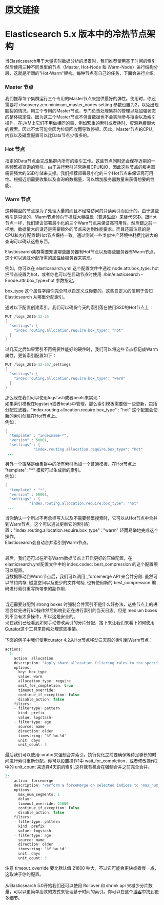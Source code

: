 # [原文链接](https://www.elastic.co/blog/hot-warm-architecture-in-elasticsearch-5-x)

# Elasticsearch 5.x 版本中的冷热节点架构
当Elasticsearch用于大量实时数据分析的场景时，我们推荐使用基于时间的索引然后使用三种不同类型的节点（Master, Hot-Node 和 Warm-Node）进行结构分层，这就是所谓的"Hot-Warm"架构。每种节点有自己的任务，下面会进行介绍。

### Master 节点
我们推荐每个集群运行三个专用的Master节点来提供最好的弹性。使用时，你还需要将 discovery.zen.minimum_master_nodes setting 参数设置为2，以免出现脑裂的情况。用三个专用的Master节点，专门负责处理集群的管理以及加强状态的整体稳定性。因为这三个Master节点不包含数据也不会实际参与搜索以及索引操作，在JVM上它们不用做相同的事，例如繁重的索引或者耗时，资源耗费很大的搜索。因此不太可能会因为垃圾回收而导致停顿。因此，Master节点的CPU，内存以及磁盘配置可以比Data节点少很多的。

### Hot 节点
指定的Data节点会完成集群内所有的索引工作。这些节点同时还会保存近期的一些频繁被查询的索引。由于进行索引非常耗费CPU和IO，因此这些节点的服务器需要强大的SSD存储来支撑。我们推荐部署最小化的三个Hot节点来保证高可用性。根据近期需要收集以及查询的数据量，可以增加服务器数量来获得想要的性能。

### Warm 节点
这种类型的节点是为了处理大量的而且不经常访问的只读索引而设计的。由于这些索引是只读的，Warm节点倾向于挂载大量磁盘（普通磁盘）来替代SSD。跟Hot节点一样，我们建议部署最小化的三个Warn节点来保证高可用性。然后跟之前一样地，数据量大的话还是需要额外的节点来达到性能要求。而且还需注意的是CPU和内存配置跟Hot节点保持一致。通过测试一些类似生产环境中耗费比较大的查询可以确认这些东西。

Elasticsearch集群需要知道哪些服务器有Hot节点以及哪些服务器有Warm节点。这个可以通过分配所需的[属性](https://www.elastic.co/guide/en/elasticsearch/reference/5.1/allocation-awareness.html#forced-awareness)给服务器来实现。

例如，你可以在 elasticsearch.yml 这个配置文件中通过 node.attr.box_type: hot 把节点设置为hot，或者你也可以在启动节点时使用 ./bin/elasticsearch -Enode.attr.box_type=hot 参数指定。

box_type 这个属性字段你完全可以自定义成你要的。这些自定义的值用于告知 Elasticsearch 从哪里分配索引。

通过以下配置创建索引，我们可以确保今天的索引落在使用SSD的Hot节点上：<br>
```Java
PUT /logs_2016-12-26
{
  "settings": {
    "index.routing.allocation.require.box_type": "hot"
  }
}
```

过几天之后如果索引不再需要性能好的硬件时，我们可以将这些节点标记成Warm属性，更新索引配置如下：<br>
```Java
PUT /logs_2016-12-26/_settings 
{ 
  "settings": { 
    "index.routing.allocation.require.box_type": "warm"
  } 
}

```

那么现在我们可以使用logstash或者beats来实现：<br>
如果索引模板在logstash或者beats中管理，那么索引模板需要做一些更新，包括分配过滤器。"index.routing.allocation.require.box_type" : "hot" 这个配置会使新的索引创建在Hot节点上。<br>
例如：<br>
```Java
{
  "template" : "indexname-*",
  "version" : 50001,
  "settings" : {
             "index.routing.allocation.require.box_type": "hot"
 ...
```
另外一个策略是给集群中的所有索引添加一个普通模板，在Hot节点上 "template": "*" 模板可以生成新的索引。<br>
例如：<br>
```Java
{
  "template" : "*",
  "version" : 50001,
  "settings" : {
           "index.routing.allocation.require.box_type": "hot"
 ...
```

当你确认一个所以不再承担写入以及不需要频繁搜索时，它可以从Hot节点中合并到Warm节点。这个可以通过更新它的索引配置："index.routing.allocation.require.box_type" : "warm" 轻而易举地完成这个操作。<br>
Elasticsearch会自动合并索引到Warm节点。<br><br>

最后，我们还可以在所有Warm数据节点上开启更好的压缩配置，在elasticsearch.yml配置文件中的 index.codec: best_compression 的这个配置项可以配置。<br>
当数据移动到Warm节点后，我们可以调用 _forcemerge API 来合并分段: 虽然可以节约内存, 磁盘空间以及更少的文件句柄, 也有使用新的 best_compression 编码进行索引重写所带来的副作用. <br><br>

当还需要分配到 strong boxes 时强制合并索引不是什么好办法，这些节点上的进程会优先进行I/O操作然后影响到正在进行索引的当天日志。但是 medium boxes 则不会有太多操作，所以这是安全的。<br>
现在我们已经看到如何手动修改索引的分片分配，接下来让我们来看下如何使用[Curator](https://www.elastic.co/guide/en/elasticsearch/client/curator/current/installation.html)这个工具来自动处理这些事情。<br><br>
下面的例子中我们使用curator 4.2从Hot节点移动三天前的索引到Warm节点：<br>
```Java
actions:
  1:
    action: allocation
    description: "Apply shard allocation filtering rules to the specified indices"
    options:
      key: box_type
      value: warm
      allocation_type: require
      wait_for_completion: true
      timeout_override:
      continue_if_exception: false
      disable_action: false
    filters:
    - filtertype: pattern
      kind: prefix
      value: logstash-
    - filtertype: age
      source: name
      direction: older
      timestring: '%Y.%m.%d'
      unit: days
      unit_count: 3
```
最后我们可以使用curator来强制合并索引。执行优化之前要确保等待足够长的时间进行索引重新分配。你可以设置操作1中 wait_for_completion，或者修改操作2中的 unit_count 来选择4天前的索引.这样就有机会在强制合并之前完全合并。<br>
```Java
2:
    action: forcemerge
    description: "Perform a forceMerge on selected indices to 'max_num_segments' per shard"
    options:
      max_num_segments: 1
      delay:
      timeout_override: 21600 
      continue_if_exception: false
      disable_action: false
    filters:
    - filtertype: pattern
      kind: prefix
      value: logstash-
    - filtertype: age
      source: name
      direction: older
      timestring: '%Y.%m.%d'
      unit: days
      unit_count: 3
```
注意 timeout_override 要比默认值 21600 秒大，不过它可能会更快或者慢一点，这取决于你的配置。<br><br>
从Elasticsearch 5.0开始我们还可以使用 Rollover 和 shrink api 来减少分片数量，可以以更简单高效的方式来管理基于时间的索引。你可以在这个[博客](https://www.elastic.co/blog/managing-time-based-indices-efficiently)中找到更多细节。
